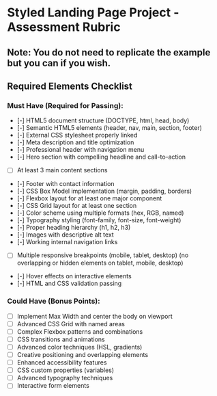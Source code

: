 # Styled Landing Page Project - Assessment Rubric

## Note: You do not need to replicate the example but you can if you wish.

## **Required Elements Checklist**

### **Must Have (Required for Passing):**

- [-] HTML5 document structure (DOCTYPE, html, head, body)
- [-] Semantic HTML5 elements (header, nav, main, section, footer)
- [-] External CSS stylesheet properly linked
- [-] Meta description and title optimization
- [-] Professional header with navigation menu
- [-] Hero section with compelling headline and call-to-action
- [ ] At least 3 main content sections
- [-] Footer with contact information
- [-] CSS Box Model implementation (margin, padding, borders)
- [-] Flexbox layout for at least one major component
- [-] CSS Grid layout for at least one section
- [-] Color scheme using multiple formats (hex, RGB, named)
- [-] Typography styling (font-family, font-size, font-weight)
- [-] Proper heading hierarchy (h1, h2, h3)
- [-] Images with descriptive alt text
- [-] Working internal navigation links
- [ ] Multiple responsive breakpoints (mobile, tablet, desktop) (no overlapping or hidden elements on tablet, mobile, desktop)
- [-] Hover effects on interactive elements
- [-] HTML and CSS validation passing

### **Could Have (Bonus Points):**

- [ ] Implement Max Width and center the body on viewport
- [ ] Advanced CSS Grid with named areas
- [ ] Complex Flexbox patterns and combinations
- [ ] CSS transitions and animations
- [ ] Advanced color techniques (HSL, gradients)
- [ ] Creative positioning and overlapping elements
- [ ] Enhanced accessibility features
- [ ] CSS custom properties (variables)
- [ ] Advanced typography techniques
- [ ] Interactive form elements
